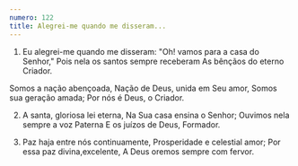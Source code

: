 ```yaml
---
numero: 122
title: Alegrei-me quando me disseram...
---
```

1. Eu alegrei-me quando me disseram:
"Oh! vamos para a casa do Senhor,"
Pois nela os santos sempre receberam
As bênçãos do eterno Criador.

Somos a nação abençoada,
Nação de Deus, unida em Seu amor,
Somos sua geração amada;
Por nós é Deus, o Criador.

2. A santa, gloriosa lei eterna,
Na Sua casa ensina o Senhor;
Ouvimos nela sempre a voz Paterna
E os juízos de Deus, Formador.

3. Paz haja entre nós continuamente,
Prosperidade e celestial amor;
Por essa paz divina,excelente,
A Deus oremos sempre com fervor.
